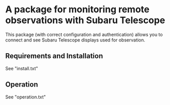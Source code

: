 A package for monitoring remote observations with Subaru Telescope
==================================================================

This package (with correct configuration and authentication) allows
you to connect and see Subaru Telescope displays used for observation.


Requirements and Installation
-----------------------------
See "install.txt"


Operation
---------
See "operation.txt"



